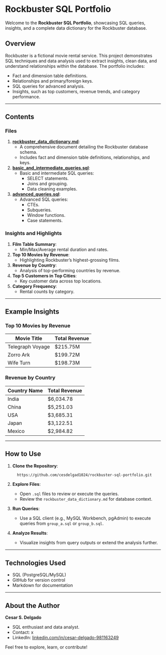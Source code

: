 # Rockbuster SQL Portfolio

Welcome to the **Rockbuster SQL Portfolio**, showcasing SQL queries, insights, and a complete data dictionary for the Rockbuster database.

## Overview
Rockbuster is a fictional movie rental service. This project demonstrates SQL techniques and data analysis used to extract insights, clean data, and understand relationships within the database. The portfolio includes:

- Fact and dimension table definitions.
- Relationships and primary/foreign keys.
- SQL queries for advanced analysis.
- Insights, such as top customers, revenue trends, and category performance.

---

## Contents

### Files
1. **[rockbuster_data_dictionary.md](./rockbuster_data_dictionary.md)**:
   - A comprehensive document detailing the Rockbuster database schema.
   - Includes fact and dimension table definitions, relationships, and keys.
2. **[basic_and_intermediate_queries.sql](./basic_and_intermediate_queries.sql)**:
   - Basic and intermediate SQL queries:
     - SELECT statements.
     - Joins and grouping.
     - Data cleaning examples.
3. **[advanced_queries.sql](./advanced_queries.sql)**:
   - Advanced SQL queries:
     - CTEs.
     - Subqueries.
     - Window functions.
     - Case statements.

### Insights and Highlights
1. **Film Table Summary**:
   - Min/Max/Average rental duration and rates.
2. **Top 10 Movies by Revenue**:
   - Highlighting Rockbuster’s highest-grossing films.
3. **Revenue by Country**:
   - Analysis of top-performing countries by revenue.
4. **Top 5 Customers in Top Cities**:
   - Key customer data across top locations.
5. **Category Frequency**:
   - Rental counts by category.

---

## Example Insights

### Top 10 Movies by Revenue
| Movie Title        | Total Revenue      |
|--------------------|--------------------|
| Telegraph Voyage   | $215.75M           |
| Zorro Ark          | $199.72M           |
| Wife Turn          | $198.73M           |

### Revenue by Country
| Country Name       | Total Revenue      |
|--------------------|--------------------|
| India              | $6,034.78          |
| China              | $5,251.03          |
| USA                | $3,685.31          |
| Japan              | $3,122.51          |
| Mexico             | $2,984.82          |

---

## How to Use
1. **Clone the Repository**:
   ```bash
     https://github.com/cesdelgad1024/rockbuster-sql-portfolio.git
   ```

2. **Explore Files**:
   - Open `.sql` files to review or execute the queries.
   - Review the `rockbuster_data_dictionary.md` for database context.

3. **Run Queries**:
   - Use a SQL client (e.g., MySQL Workbench, pgAdmin) to execute queries from `group_a.sql` or `group_b.sql`.

4. **Analyze Results**:
   - Visualize insights from query outputs or extend the analysis further.

---

## Technologies Used
- SQL (PostgreSQL/MySQL)
- GitHub for version control
- Markdown for documentation

---

## About the Author
**Cesar S. Delgado**
- SQL enthusiast and data analyst.
- Contact: x
- LinkedIn: [linkedin.com/in/cesar-delgado-981163249](https://linkedin.com/in/cesarsdelgado)

Feel free to explore, learn, or contribute!  
